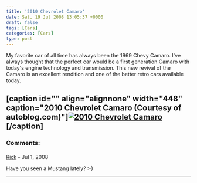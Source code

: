 ```yaml
---
title: '2010 Chevrolet Camaro'
date: Sat, 19 Jul 2008 13:05:37 +0000
draft: false
tags: [Cars]
categories: [Cars]
type: post
---
```


My favorite car of all time has always been the 1969 Chevy Camaro. I've always thought that the perfect car would be a first generation Camaro with today's engine technology and transmission. This new revival of the Camaro is an excellent rendition and one of the better retro cars available today.

\[caption id="" align="alignnone" width="448" caption="2010 Chevrolet Camaro (Courtesy of autoblog.com)"\][![2010 Chevrolet Camaro](http://www.blogsmithmedia.com/www.autoblog.com/media/2008/07/production_2010_camaro_coupe_1280_-00.jpg)](http://www.autoblog.com/2008/07/18/2010-chevrolet-camaro-revealed/)\[/caption\]
---
### Comments:
####
[Rick]( "rickvh@sportscommish.net") - <time datetime="2008-07-21 10:16:28">Jul 1, 2008</time>

Have you seen a Mustang lately? :-)
<hr />
